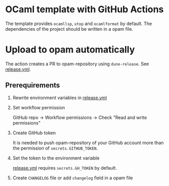 OCaml template with GitHub Actions
===

The template provides `ocamllsp`, `utop` and `ocamlformat` by default.
The dependencies of the project should be written in a opam file.

# Upload to opam automatically
The action creates a PR to opam-repository using `dune-release`.
See [release.yml](./.github/workflows/release.yml).

## Prerequirements
1. Rewrite environment variables in [release.yml](./.github/workflows/release.yml)
2. Set workflow permission
    
    GitHub repo -> Workflow permissions -> Check "Read and write permissions"
3. Create GitHub token
    
    It is needed to push opam-repository of your GitHub account more than the permission of `secrets.GITHUB_TOKEN`.
4. Set the token to the environment variable
    
    [release.yml](./.github//workflows/release.yml) requires `secrets.GH_TOKEN` by default.
5. Create `CHANGELOG` file or add `changelog` field in a opam file

